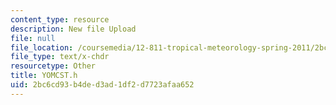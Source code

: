 ```yaml
---
content_type: resource
description: New file Upload
file: null
file_location: /coursemedia/12-811-tropical-meteorology-spring-2011/2bc6cd93b4ded3ad1df2d7723afaa652_YOMCST.h
file_type: text/x-chdr
resourcetype: Other
title: YOMCST.h
uid: 2bc6cd93-b4de-d3ad-1df2-d7723afaa652
---
```


